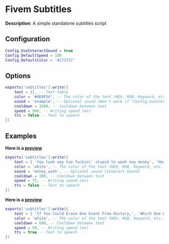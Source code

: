 # Fivem Subtitles

**Description**: A simple standalone subtitles script 

## Configuration

```lua
Config.UseInteractSound = true
Config.DefaultSpeed = 100
Config.DefaultColor = '#171717'
```

## Options

```lua
exports['subtitles']:write({
    text = {}, -- Text table
    color = '#4E4F54', -- The color of the text (HEX, RGB, Keyword, etc..)
    sound = 'example', -- Optional sound (Won't work if "Config.UseInteractSound" is false)
    cooldown = 1500, -- Cooldown between text
    speed = 500, -- Writing speed (ms)
    tts = false -- Text to speech
})
```

## Examples

**Here is a [preview](https://i.imgur.com/pQUqmVf.mp4)**
```lua
exports['subtitles']:write({
    text = { 'You look way too fuckin\' stupid to wash any money', 'Honestly', 'Jesus Christ' },
    color = 'white', -- The color of the text (HEX, RGB, Keyword, etc..)
    sound = 'money_wash', -- Optional sound (Interact-Sound)
    cooldown = 100, -- Cooldown between text
    speed = 75, -- Writing speed (ms)
    tts = false -- Text to speech
})
```

**Here is a [preview](https://i.imgur.com/i8WkacM.mp4)**
```lua
exports['subtitles']:write({
    text = { 'If You Could Erase One Event From History,', 'Which One Would You Erase?' },
    color = 'white', -- The color of the text (HEX, RGB, Keyword, etc..)
    cooldown = 600, -- Cooldown between text
    speed = 50, -- Writing speed (ms)
    tts = true -- Text to speech
})
```
